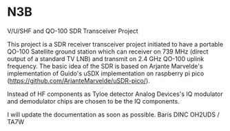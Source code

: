 # N3B
V/U/SHF and QO-100 SDR Transceiver Project

This project is a SDR receiver transceiver project initiated to have a portable QO-100 Satellite ground station which can receiver on 739 MHz (direct output of a standard TV LNB) and transmit on 2.4 GHz QO-100 uplink frequency.
The basic idea of the SDR is based on Arjante Marvelde's implementation of Guido's uSDX implementation on raspberry pi pico (https://github.com/ArjanteMarvelde/uSDR-pico/).

Instead of HF components as Tyloe detector Analog Devices's IQ modulator and demodulator chips are chosen to be the IQ components.

I will update the documentation as soon as possible.
Baris DINC
OH2UDS / TA7W

